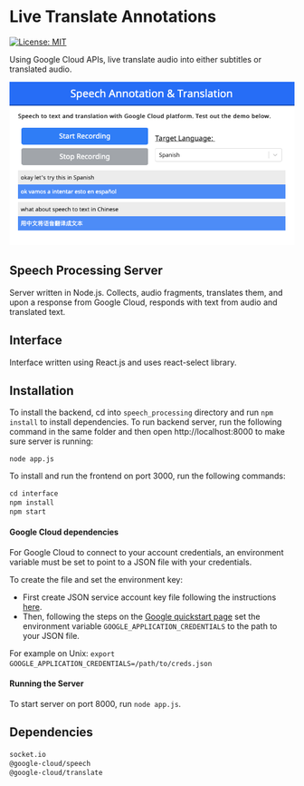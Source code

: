 # Live Translate Annotations

[![License: MIT](https://img.shields.io/badge/License-MIT-yellow.svg)](https://opensource.org/licenses/MIT)

Using Google Cloud APIs, live translate audio into either subtitles or translated audio.

![Picture of app](translation.png)

## Speech Processing Server

Server written in Node.js. Collects, audio fragments, translates them, and upon a response from Google Cloud, responds with text from audio and translated text.

## Interface

Interface written using React.js and uses react-select library.

## Installation

To install the backend, cd into `speech_processing` directory and run `npm install` to install dependencies. To run backend server, run the following command in the same folder and then open http://localhost:8000 to make sure server is running:

    node app.js

To install and run the frontend on port 3000, run the following commands:

    cd interface
    npm install
    npm start

#### Google Cloud dependencies

For Google Cloud to connect to your account credentials, an environment variable must be set to point to a JSON file with your credentials.

To create the file and set the environment key:

*  First create JSON service account key file following the instructions [here](https://support.google.com/a/answer/7378726?hl=en).
*  Then, following the steps on the [Google quickstart page](https://cloud.google.com/speech-to-text/docs/quickstart-client-libraries?authuser=1) set the environment variable `GOOGLE_APPLICATION_CREDENTIALS` to the path to your JSON file.

For example on Unix:
```export GOOGLE_APPLICATION_CREDENTIALS=/path/to/creds.json```


#### Running the Server

To start server on port 8000, run `node app.js`.


## Dependencies
    socket.io
    @google-cloud/speech
    @google-cloud/translate

